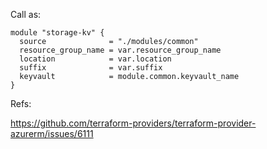 Call as:

```
module "storage-kv" {
  source              = "./modules/common"
  resource_group_name = var.resource_group_name
  location            = var.location
  suffix              = var.suffix
  keyvault            = module.common.keyvault_name
}

```


Refs:

https://github.com/terraform-providers/terraform-provider-azurerm/issues/6111
